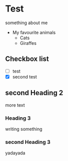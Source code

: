 # Test

something about me

- My favourite animals
  - Cats
  - Giraffes

## Checkbox list

- [ ] test
- [x] second test

## second Heading 2

more text

### Heading 3

writing something

### second Heading 3

yadayada
